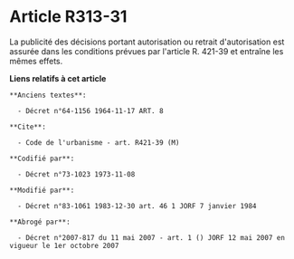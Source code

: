 # Article R313-31

La publicité des décisions portant autorisation ou retrait d'autorisation est assurée dans les conditions prévues par
l'article R. 421-39 et entraîne les mêmes effets.

**Liens relatifs à cet article**

	**Anciens textes**:

	  - Décret n°64-1156 1964-11-17 ART. 8

	**Cite**:

	  - Code de l'urbanisme - art. R421-39 (M)

	**Codifié par**:

	  - Décret n°73-1023 1973-11-08

	**Modifié par**:

	  - Décret n°83-1061 1983-12-30 art. 46 1 JORF 7 janvier 1984

	**Abrogé par**:

	  - Décret n°2007-817 du 11 mai 2007 - art. 1 () JORF 12 mai 2007 en vigueur le 1er octobre 2007
